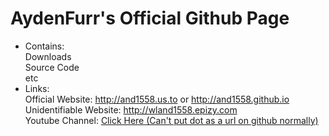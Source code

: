 # AydenFurr's Official Github Page
- Contains:\
Downloads\
Source Code\
etc
- Links:\
Official Website: http://and1558.us.to or http://and1558.github.io \
Unidentifiable Website: http://wland1558.epizy.com \
Youtube Channel: <a href="https:\\youtube.com\@and1558.">Click Here (Can't put dot as a url on github normally)</a>
